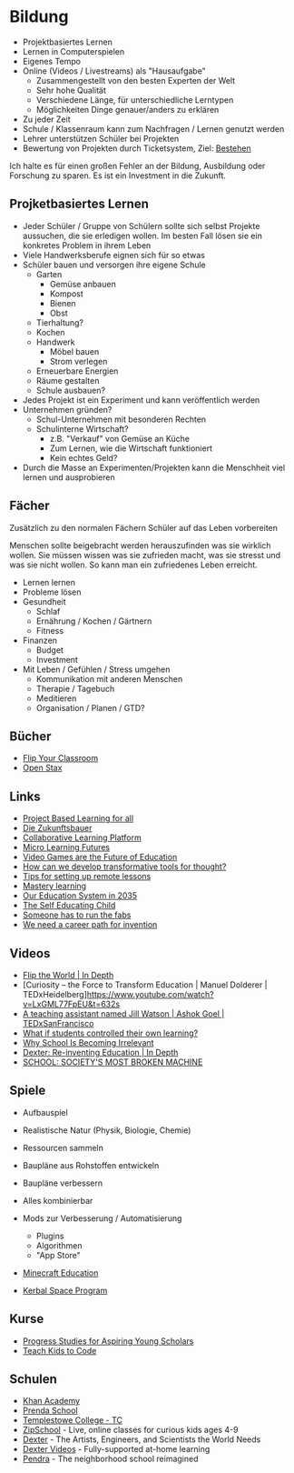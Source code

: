 # Bildung

- Projektbasiertes Lernen
- Lernen in Computerspielen
- Eigenes Tempo
- Online (Videos / Livestreams) als "Hausaufgabe"
    + Zusammengestellt von den besten Experten der Welt
    + Sehr hohe Qualität
    + Verschiedene Länge, für unterschiedliche Lerntypen
    + Möglichkeiten Dinge genauer/anders zu erklären
- Zu jeder Zeit
- Schule / Klassenraum kann zum Nachfragen / Lernen genutzt werden
- Lehrer unterstützen Schüler bei Projekten 
- Bewertung von Projekten durch Ticketsystem, Ziel: [Bestehen](https://en.wikipedia.org/wiki/Mastery_learning)

Ich halte es für einen großen Fehler an der Bildung, Ausbildung oder Forschung zu sparen. Es ist ein Investment in die Zukunft. 

## Projketbasiertes Lernen

- Jeder Schüler / Gruppe von Schülern sollte sich selbst Projekte aussuchen, die sie erledigen wollen. Im besten Fall lösen sie ein konkretes Problem in ihrem Leben
- Viele Handwerksberufe eignen sich für so etwas
- Schüler bauen und versorgen ihre eigene Schule
    + Garten
        * Gemüse anbauen
        * Kompost
        * Bienen
        * Obst
    + Tierhaltung?
    + Kochen
    + Handwerk
        * Möbel bauen
        * Strom verlegen
    + Erneuerbare Energien
    + Räume gestalten
    + Schule ausbauen?
- Jedes Projekt ist ein Experiment und kann veröffentlich werden
- Unternehmen gründen?
    + Schul-Unternehmen mit besonderen Rechten
    + Schulinterne Wirtschaft?
        * z.B. "Verkauf" von Gemüse an Küche
        * Zum Lernen, wie die Wirtschaft funktioniert
        * Kein echtes Geld?
- Durch die Masse an Experimenten/Projekten kann die Menschheit viel lernen und ausprobieren

## Fächer

Zusätzlich zu den normalen Fächern 
Schüler auf das Leben vorbereiten

Menschen sollte beigebracht werden herauszufinden was sie wirklich wollen. Sie müssen wissen was sie zufrieden macht, was sie stresst und was sie nicht wollen. So kann man ein zufriedenes Leben erreicht.  

- Lernen lernen
- Probleme lösen
- Gesundheit
    + Schlaf
    + Ernährung / Kochen / Gärtnern
    + Fitness
- Finanzen
    + Budget
    + Investment
- Mit Leben / Gefühlen / Stress umgehen
    + Kommunikation mit anderen Menschen
    + Therapie / Tagebuch
    + Meditieren
    + Organisation / Planen / GTD?

## Bücher

- [Flip Your Classroom](https://www.goodreads.com/book/show/27213514-flip-your-classroom)
- [Open Stax](https://openstax.org/)

## Links

- [Project Based Learning for all](https://www.pblworks.org/)
- [Die Zukunftsbauer](https://www.diezukunftsbauer.com/)
- [Collaborative Learning Platform](https://azlen.me/projects/collaborative_learning_platform/)
- [Micro Learning Futures](https://azlen.me/projects/micro_learning_futures/)
- [Video Games are the Future of Education](https://nabeelqu.co/education)
- [How can we develop transformative tools for thought?](https://numinous.productions/ttft/#exploring-tools-for-thought)
- [Tips for setting up remote lessons](https://www.3blue1brown.com/blog/livestream-setup)
- [Mastery learning](https://en.wikipedia.org/wiki/Mastery_learning)
- [Our Education System in 2035](https://medium.com/postcards-from-2035/how-we-learn-in-2035-54b16c66e190)
- [The Self Educating Child](https://www.mrmoneymustache.com/2021/04/18/the-self-educating-child/)
- [Someone has to run the fabs](https://noahpinion.substack.com/p/someone-has-to-run-the-fabs)
- [We need a career path for invention](https://rootsofprogress.org/a-career-path-for-invention)

## Videos

- [Flip the World | In Depth](https://www.youtube.com/watch?v=wfctJRQSPc4)
- [Curiosity – the Force to Transform Education | Manuel Dolderer | TEDxHeidelberg]https://www.youtube.com/watch?v=LxGML77FpEU&t=632s
- [A teaching assistant named Jill Watson | Ashok Goel | TEDxSanFrancisco](https://www.youtube.com/watch?v=WbCguICyfTA)
- [What if students controlled their own learning?](https://www.youtube.com/watch?v=nMxqEkg3wQ0)
- [Why School Is Becoming Irrelevant](https://www.youtube.com/watch?v=VSiQCL3oBj8)
- [Dexter: Re-inventing Education | In Depth](https://www.youtube.com/watch?v=p5zIWw4gu8c)
- [SCHOOL: SOCIETY'S MOST BROKEN MACHINE](https://www.youtube.com/watch?v=0Qi36WcylLs)

## Spiele

- Aufbauspiel
- Realistische Natur (Physik, Biologie, Chemie)
- Ressourcen sammeln
- Baupläne aus Rohstoffen entwickeln
- Baupläne verbessern
- Alles kombinierbar
- Mods zur Verbesserung / Automatisierung
    + Plugins
    + Algorithmen
    + "App Store"

- [Minecraft Education](https://education.minecraft.net/)
- [Kerbal Space Program](https://www.kerbalspaceprogram.com/)

## Kurse

- [Progress Studies for Aspiring
Young Scholars](https://progressstudies.school/)
- [Teach Kids to Code](https://alexn.org/wiki/docs/teach-kids.html)

## Schulen

- [Khan Academy](www.khanacademy.com)
- [Prenda School](https://prendaschool.com/)
- [Templestowe College - TC](https://tc.vic.edu.au/)
- [ZipSchool](https://zipschool.com/) - Live, online classes for curious kids ages 4-9
- [Dexter](https://www.dexter.school/) - The Artists, Engineers, and Scientists the World Needs
- [Dexter Videos](https://dexter.live/) - Fully-supported
at-home learning
- [Pendra](https://prendaschool.com/) - The neighborhood school reimagined


